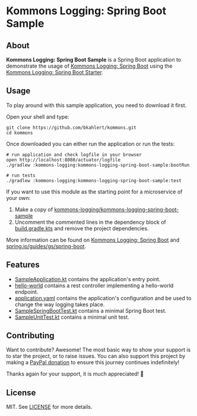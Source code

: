 # Kommons Logging: Spring Boot Sample

## About

**Kommons Logging: Spring Boot Sample** is a Spring Boot application to demonstrate the usage
of [Kommons Logging: Spring Boot](../kommons-logging-spring-boot) using the [Kommons Logging: Spring Boot Starter](../kommons-logging-spring-boot-starter).

## Usage

To play around with this sample application, you need to download it first.

Open your shell and type:

```shell
git clone https://github.com/bkahlert/kommons.git
cd kommons
```

Once downloaded you can either run the application or run the tests:

```shell
# run application and check logfile in your browser
open http://localhost:8080/actuator/logfile
./gradlew :kommons-logging:kommons-logging-spring-boot-sample:bootRun

# run tests
./gradlew :kommons-logging:kommons-logging-spring-boot-sample:test
```

If you want to use this module as the starting point for a microservice of your own:

1. Make a copy of [kommons-logging/kommons-logging-spring-boot-sample](.)
2. Uncomment the commented lines in the dependency block of [build.gradle.kts](build.gradle.kts) and remove the project dependencies.

More information can be found on [Kommons Logging: Spring Boot](../kommons-logging-spring-boot)
and [spring.io/guides/gs/spring-boot](https://spring.io/guides/gs/spring-boot/).

## Features

- [SampleApplication.kt](src/main/kotlin/com/bkahlert/kommons/logging/sample/SampleApplication.kt) contains the application's entry point.
- [hello-world](src/main/kotlin/com/bkahlert/kommons/logging/sample/helloworld) contains a rest controller implementing a hello-world endpoint.
- [application.yaml](src/main/resources/application.yml) contains the application's configuration and be used to change the way logging takes place.
- [SampleSpringBootTest.kt](src/test/kotlin/com/bkahlert/kommons/logging/sample/SampleSpringBootTest.kt) contains a minimal Spring Boot test.
- [SampleUnitTest.kt](src/test/kotlin/com/bkahlert/kommons/logging/sample/SampleUnitTest.kt) contains a minimal unit test.

## Contributing

Want to contribute? Awesome! The most basic way to show your support is to star the project, or to raise issues. You can also support this project by making
a [PayPal donation](https://www.paypal.me/bkahlert) to ensure this journey continues indefinitely!

Thanks again for your support, it is much appreciated! :pray:

## License

MIT. See [LICENSE](LICENSE) for more details.
